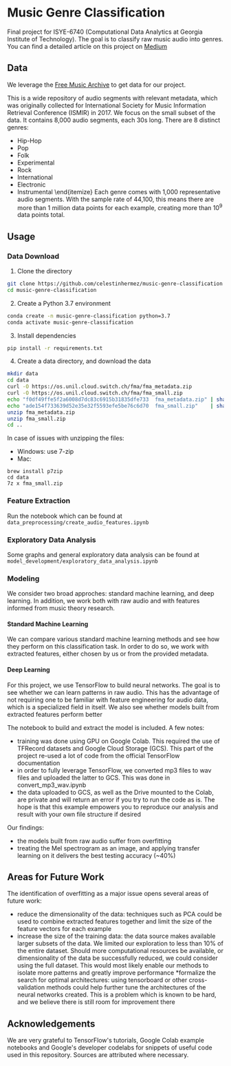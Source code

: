 # Music Genre Classification

Final project for ISYE-6740 (Computational Data Analytics at Georgia Institute of Technology). 
The goal is to classify raw music audio into genres.
You can find a detailed article on this project on [Medium](https://towardsdatascience.com/music-genre-classification-with-tensorflow-3de38f0d4dbb)

## Data

We leverage the [Free Music Archive](https://github.com/mdeff/fma) to get data for our project.

This is a wide repository of audio segments with relevant metadata, 
which was originally collected for International Society for Music Information Retrieval Conference (ISMIR) in 2017.
We focus on the small subset of the data. It contains 8,000 audio segments, each 30s long. There are 8 distinct genres:  
* Hip-Hop
* Pop
* Folk
* Experimental
* Rock
* International
* Electronic
* Instrumental
\end{itemize}
Each genre comes with 1,000 representative audio segments. 
With the sample rate of 44,100, this means there are more than 1 million data points for each example, 
creating more than 10<sup>9</sup> data points total.

## Usage
### Data Download

1. Clone the directory

```bash
git clone https://github.com/celestinhermez/music-genre-classification
cd music-genre-classification
```

2. Create a Python 3.7 environment

```bash
conda create -n music-genre-classification python=3.7
conda activate music-genre-classification
```

3. Install dependencies

```bash
pip install -r requirements.txt
```

4. Create a data directory, and download the data

```bash
mkdir data
cd data
curl -O https://os.unil.cloud.switch.ch/fma/fma_metadata.zip
curl -O https://os.unil.cloud.switch.ch/fma/fma_small.zip
echo "f0df49ffe5f2a6008d7dc83c6915b31835dfe733  fma_metadata.zip" | sha1sum -c -
echo "ade154f733639d52e35e32f5593efe5be76c6d70  fma_small.zip"    | sha1sum -c -
unzip fma_metadata.zip
unzip fma_small.zip
cd ..
```

In case of issues with unzipping the files:
* Windows: use 7-zip
* Mac:

```
brew install p7zip
cd data
7z x fma_small.zip
```

### Feature Extraction

Run the notebook which can be found at `data_preprocessing/create_audio_features.ipynb`

### Exploratory Data Analysis

Some graphs and general exploratory data analysis can be found at `model_development/exploratory_data_analysis.ipynb`

### Modeling

We consider two broad approches: standard machine learning, and deep learning. In addition,
we work both with raw audio and with features informed from music theory research.

#### Standard Machine Learning

We can compare various standard machine learning methods and see how they perform on this 
classification task. In order to do so, we work with extracted features, either chosen by us
or from the provided metadata.

#### Deep Learning

For this project, we use TensorFlow to build neural networks. The goal is to see whether we can
learn patterns in raw audio. This has the advantage of not requiring one to be familiar with
feature engineering for audio data, which is a specialized field in itself. We also see whether
models built from extracted features perform better

The notebook to build and extract the model is included. A few notes:
* training was done using GPU on Google Colab. This required the use of TFRecord datasets and
Google Cloud Storage (GCS). This part of the project re-used a lot of code from the official 
TensorFlow documentation
* in order to fully leverage TensorFlow, we converted mp3 files to wav files and uploaded 
the latter to GCS. This was done in convert_mp3_wav.ipynb
* the data uploaded to GCS, as well as the Drive mounted to the Colab, are private and
will return an error if you try to run the code as is. The hope is that this example
empowers you to reproduce our analysis and result with your own file structure if desired

Our findings:
* the models built from raw audio suffer from overfitting
* treating the Mel spectrogram as an image, and applying transfer learning on it delivers
the best testing accuracy (~40%)

## Areas for Future Work

The identification of overfitting as a major issue opens several areas of future work:
* reduce the dimensionality of the data: 
techniques such as PCA could be used to combine extracted features together 
and limit the size of the feature vectors for each example
* increase the size of the training data: the data source makes available
 larger subsets of the data. We limited our exploration to 
 less than 10% of the entire dataset. Should more computational resources be available, 
 or dimensionality of the data be successfully reduced, 
 we could consider using the full dataset. 
 This would most likely enable our methods to isolate more patterns 
 and greatly improve performance
*formalize the search for optimal architectures: 
using tensorboard or other cross-validation methods 
could help further tune the architectures of the neural networks created.
 This is a problem which is known to be hard, and we believe there is still 
 room for improvement there

## Acknowledgements

We are very grateful to TensorFlow's tutorials, Google Colab example notebooks and Google's
developer codelabs for snippets of useful code used in this repository. Sources are attributed
where necessary.
